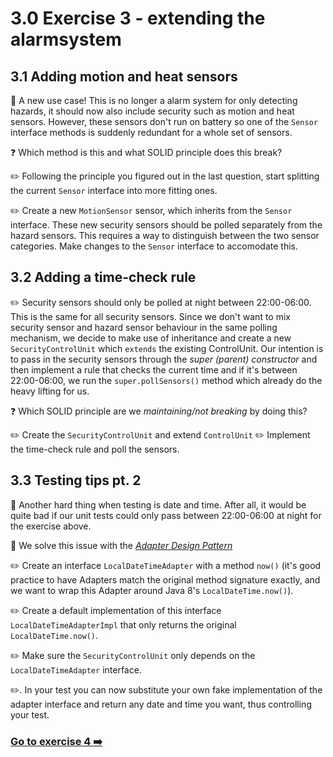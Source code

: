 # 3.0 Exercise 3 - extending the alarmsystem

## 3.1 Adding motion and heat sensors

:book: A new use case! This is no longer a alarm system for only detecting hazards, it should now also include security such as motion and heat sensors. However, these sensors don't run on battery so one of the `Sensor` interface methods is suddenly redundant for a whole set of sensors. 

:question: Which method is this and what SOLID principle does this break?

:pencil2: Following the principle you figured out in the last question, start splitting the current `Sensor` interface into more fitting ones.

:pencil2: Create a new `MotionSensor` sensor, which inherits from the `Sensor` interface. These new security sensors should be polled separately from the hazard sensors. This requires a way to distinguish between the two sensor categories. Make changes to the `Sensor` interface to accomodate this.

## 3.2 Adding a time-check rule

:pencil2: Security sensors should only be polled at night between 22:00-06:00. This is the same for all security sensors. Since we don't want to mix security sensor and hazard sensor behaviour in the same polling mechanism, we decide to make use of inheritance and create a new `SecurityControlUnit` which `extends` the existing ControlUnit. Our intention is to pass in the security sensors through the _super (parent) constructor_ and then implement a rule that checks the current time and if it's between 22:00-06:00, we run the `super.pollSensors()` method which already do the heavy lifting for us.

:question: Which SOLID principle are we _maintaining/not breaking_ by doing this?

:pencil2: Create the `SecurityControlUnit` and extend `ControlUnit`
:pencil2: Implement the time-check rule and poll the sensors.

## 3.3 Testing tips pt. 2

:book: Another hard thing when testing is date and time. After all, it would be quite bad if our unit tests could only pass between 22:00-06:00 at night for the exercise above.

:book: We solve this issue with the _[Adapter Design Pattern](https://en.wikipedia.org/wiki/Adapter_pattern)_

:pencil2: Create an interface `LocalDateTimeAdapter` with a method `now()` (it's good practice to have Adapters match the original method signature exactly, and we want to wrap this Adapter around Java 8's `LocalDateTime.now()`).

:pencil2: Create a default implementation of this interface `LocalDateTimeAdapterImpl` that only returns the original `LocalDateTime.now()`.

:pencil2: Make sure the `SecurityControlUnit` only depends on the `LocalDateTimeAdapter` interface.

:pencil2:. In your test you can now substitute your own fake implementation of the adapter interface and return any date and time you want, thus controlling your test.

### [Go to exercise 4 :arrow_right:](exercise4.md)
